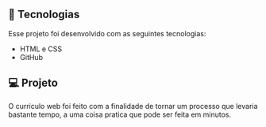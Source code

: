 ## 🚀 Tecnologias

Esse projeto foi desenvolvido com as seguintes tecnologias:

- HTML e CSS
- GitHub

## 💻 Projeto

O curriculo web foi feito com a finalidade de tornar um processo que levaria bastante tempo, a uma coisa pratica que pode ser feita em minutos.
